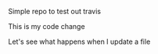 Simple repo to test out travis

This is my code change

Let's see what happens when I update a file




